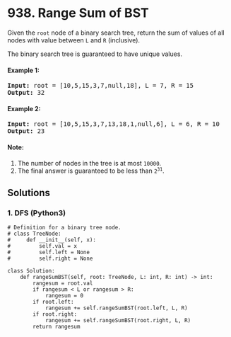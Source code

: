 # 938. Range Sum of BST
Given the <code>root</code> node of a binary search tree, return the sum of values of all nodes with value between <code>L</code> and <code>R</code> (inclusive).

The binary search tree is guaranteed to have unique values.

#### Example 1:
<pre>
<strong>Input:</strong> root = [10,5,15,3,7,null,18], L = 7, R = 15
<strong>Output:</strong> 32
</pre>

#### Example 2:
<pre>
<strong>Input:</strong> root = [10,5,15,3,7,13,18,1,null,6], L = 6, R = 10
<strong>Output:</strong> 23
</pre>

#### Note:
1. The number of nodes in the tree is at most <code>10000</code>.
2. The final answer is guaranteed to be less than <code>2<sup>31</sup></code>.

## Solutions

### 1. DFS (Python3)
```Python3
# Definition for a binary tree node.
# class TreeNode:
#     def __init__(self, x):
#         self.val = x
#         self.left = None
#         self.right = None

class Solution:
    def rangeSumBST(self, root: TreeNode, L: int, R: int) -> int:
        rangesum = root.val
        if rangesum < L or rangesum > R:
            rangesum = 0
        if root.left:
            rangesum += self.rangeSumBST(root.left, L, R)
        if root.right:
            rangesum += self.rangeSumBST(root.right, L, R)
        return rangesum
```
